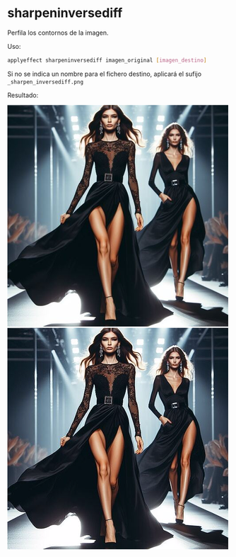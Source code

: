 # sharpeninversediff

Perfila los contornos de la imagen.

Uso:

``` sh
applyeffect sharpeninversediff imagen_original [imagen_destino]
```

Si no se indica un nombre para el fichero destino, aplicará el sufijo `_sharpen_inversediff.png`

Resultado:

![imagen original](../../images/image.jpg)
![sharpeninversediff](../../images/image_sharpen_inversediff.png)
